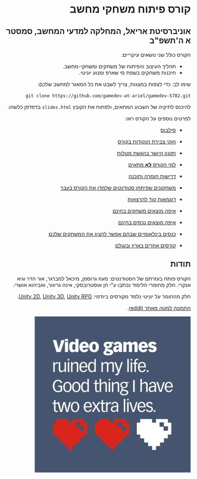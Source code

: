<div dir='rtl' lang='he'>

# קורס פיתוח משחקי מחשב
## אוניברסיטת אריאל, המחלקה למדעי המחשב, סמסטר א ה'תשפ"ב

הקורס כולל שני נושאים עיקריים:

* תהליך העיצוב והפיתוח של משחקים ומשחקי-מחשב.
* תיכנות משחקים בשפת סי שארפ ומנוע יוניטי. 

שימו לב: כדי לצפות במצגות, צריך לשבט את כל המאגר למחשב שלכם:

    git clone https://github.com/gamedev-at-ariel/gamedev-5782.git

להיכנס לתיקיה של השבוע המתאים, 
ולפתוח את הקובץ
`slides.html`
בדפדפן כלשהו.


לפרטים נוספים על הקורס ראו:

* [סילבוס](syllabus.pdf)

* [חוקי צבירת הנקודות בקורס](grade-rules.md)

* [תקנון היושר בהגשת מטלות](https://www.ariel.ac.il/wp/cs/wp-content/uploads/sites/88/2020/08/Guidelines-for-Academic-Integrity.pdf)

* [למי הקורס **לא** מתאים](disclaimer.md)

* [דרישות חומרה ותוכנה](hardware.md)

* [משחקונים שפיתחו סטודנטים שלמדו את הקורס בעבר](https://sites.google.com/view/gamedev-at-ariel)

* [דוגמאות קוד להרצאות](../../../)

* [איפה מוצאים משחקים בחינם](free-games.md)

* [איפה מוצאים נכסים בחינם](free-assets.md)

* [כנסים בינלאומיים שבהם אפשר להציג את המשחקים שלכם](conferences.md)

* [קורסים אחרים בארץ ובעולם](other-courses.md)


## תודות
הקורס פותח בעזרתם של הסטודנטים: מעוז גרוסמן, מיכאל למברגר, אור הדר וגיא אנקרי.
חלק מחומרי הלימוד נכתבו ע"י חן אוסטרובסקי, אינה גריגור, ואביהוא אושרי.

חלק מהחומר על יוניטי נלמד מקורסים ביודמי: [Unity 2D](https://www.udemy.com/course/unitycourse/learn/lecture/10248514),  [Unity 3D](https://www.udemy.com/course/unitycourse2/learn/lecture/8859276),  [Unity RPG](https://www.udemy.com/course/unityrpg/learn/lecture/14593312).

[התמונה למטה מאתר reddit](https://www.reddit.com/r/gaming/comments/84884e/video_games_ruined_my_life/).

![Video games ruined my life](02-design-formal/video-games-ruined-my-lives.png)

</div>